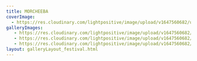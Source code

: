 ```yaml
---
title: MORCHEEBA
coverImage:
  - https://res.cloudinary.com/lightpositive/image/upload/v1647560682/uploads/MORCHEEBA/Light_Positive_morcheeba_2.jpg
galleryImages:
   - https://res.cloudinary.com/lightpositive/image/upload/v1647560682/uploads/MORCHEEBA/Light_Positive_morcheeba_3.jpg
   - https://res.cloudinary.com/lightpositive/image/upload/v1647560682/uploads/MORCHEEBA/Light_Positive_morcheeba_1.jpg
   - https://res.cloudinary.com/lightpositive/image/upload/v1647560682/uploads/MORCHEEBA/Light_Positive_morcheeba_2.jpg
layout: galleryLayout_festival.html
---
```

